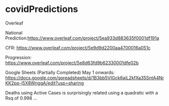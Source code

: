# covidPredictions

Overleaf

National Prediction:https://www.overleaf.com/project/5ea933d883635f0001df191a


CFR: https://www.overleaf.com/project/5e9d9d2200aa4700016a051c


Progression: https://www.overleaf.com/project/5e8d63fd9b62330001dfe02b

Google Sheets (Partially Completed) May 1 onwards: https://docs.google.com/spreadsheets/d/1B3bb5VIGck6ajL2kfXa35SntA4NrKK2pp-j5X8WnggA/edit?usp=sharing

Deaths using Active Cases is surprisingly related using a quadratic with a Rsq of 0.998 ...

